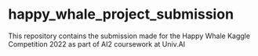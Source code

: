 # happy_whale_project_submission
This repository contains the submission made for the Happy Whale Kaggle Competition 2022 as part of AI2 coursework at Univ.AI
